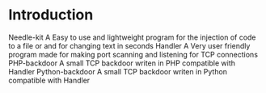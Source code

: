 # Introduction
Needle-kit A Easy to use and lightweight program for the injection of code to a file or and for changing text in seconds
Handler A Very user friendly program made for making port scanning and listening for TCP connections
PHP-backdoor A small TCP backdoor writen in PHP compatible with Handler
Python-backdoor A small TCP backdoor writen in Python compatible with Handler
